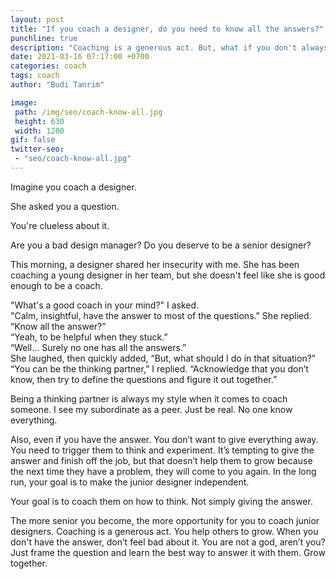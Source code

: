 ```yaml
---
layout: post
title: "If you coach a designer, do you need to know all the answers?"
punchline: true
description: "Coaching is a generous act. But, what if you don't always have the answers?"
date: 2021-03-16 07:17:00 +0700
categories: coach
tags: coach
author: "Budi Tanrim"

image:
 path: /img/seo/coach-know-all.jpg
 height: 630
 width: 1200
gif: false
twitter-seo: 
 - "seo/coach-know-all.jpg"
---
```


Imagine you coach a designer.

She asked you a question.

You're clueless about it.

Are you a bad design manager? Do you deserve to be a senior designer?

This morning, a designer shared her insecurity with me. She has been coaching a young designer in her team, but she doesn't feel like she is good enough to be a coach.

"What's a good coach in your mind?" I asked.<br/>
"Calm, insightful, have the answer to most of the questions." She replied. <br/>
“Know all the answer?”<br/>
“Yeah, to be helpful when they stuck.” <br/>
“Well... Surely no one has all the answers.”<br/>
She laughed, then quickly added, “But, what should I do in that situation?”<br/>
“You can be the thinking partner,” I replied. “Acknowledge that you don’t know, then try to define the questions and figure it out together.”

Being a thinking partner is always my style when it comes to coach someone. I  see my subordinate as a peer. Just be real. No one know everything.

Also, even if you have the answer. You don’t want to give everything away. You need to trigger them to think and experiment. It’s tempting to give the answer and finish off the job, but that doesn’t help them to grow because the next time they have a problem, they will come to you again. In the long run, your goal is to make the junior designer independent.

Your goal is to coach them on how to think. Not simply giving the answer. 

The more senior you become, the more opportunity for you to coach junior designers. Coaching is a generous act. You help others to grow. When you don't have the answer, don’t feel bad about it. You are not a god, aren’t you? Just frame the question and learn the best way to answer it with them. Grow together.